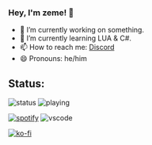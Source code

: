 ### Hey, I'm zeme! 👋

- 🔭 I’m currently working on something.
- 🌱 I’m currently learning LUA & C#.
- 📫 How to reach me: [Discord](https://discord.com/users/544907492342366229)
- 😄 Pronouns: he/him

## Status:
![status](https://api.statusbadges.me/badge/status/544907492342366229?style=for-the-badge) ![playing](https://api.statusbadges.me/badge/playing/544907492342366229?style=for-the-badge)

[![spotify](https://api.statusbadges.me/badge/spotify/544907492342366229?style=for-the-badge)](https://api.statusbadges.me/openspotify/544907492342366229) ![vscode](https://api.statusbadges.me/badge/vscode/544907492342366229?style=for-the-badge)



[![ko-fi](https://ko-fi.com/img/githubbutton_sm.svg)](https://ko-fi.com/B0B35MG9U)
